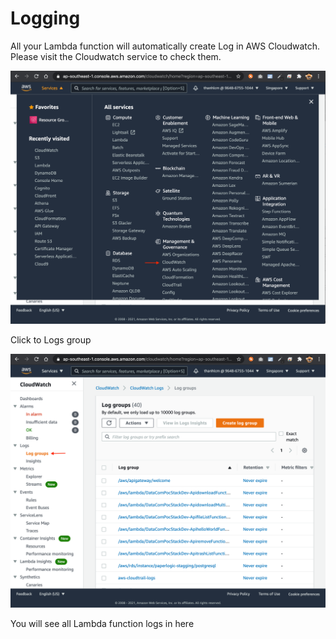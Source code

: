 # Logging

All your Lambda function will automatically create Log in AWS Cloudwatch. Please visit the Cloudwatch service to check them.

![Alt text](images/cloudwatch1.png?raw=true)

Click to Logs group

![Alt text](images/cloudwatch2.png?raw=true)

You will see all Lambda function logs in here